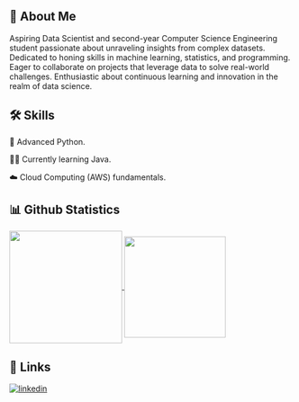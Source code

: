 
## 🚀 About Me
Aspiring Data Scientist and second-year Computer Science Engineering student passionate about unraveling insights from complex datasets. Dedicated to honing skills in machine learning, statistics, and programming. Eager to collaborate on projects that leverage data to solve real-world challenges. Enthusiastic about continuous learning and innovation in the realm of data science.



## 🛠 Skills
🐍 Advanced Python.                                             

👩‍💻 Currently learning Java.

☁️ Cloud Computing (AWS) fundamentals. 






## 📊 Github Statistics

<a href="https://github.com/obiwan04kanobi/github-readme-stats">
  <img height=200 align="center" src="https://obiwan-github-stats.vercel.app/api?username=obiwan04kanobi&show_icons=true&theme=gruvbox" />
</a>
<a href="https://github.com/obiwan04kanobi/convoychat">
  <img height=180 align="center" src="https://obiwan-github-stats.vercel.app/api/top-langs/?username=obiwan04kanobi&layout=compact&langs_count=8&card_width=160&theme=gruvbox" />
</a>



## 🔗 Links
[![linkedin](https://img.shields.io/badge/linkedin-0A66C2?style=for-the-badge&logo=linkedin&logoColor=white)](https://www.linkedin.com/in/mayank-04-pant/)



